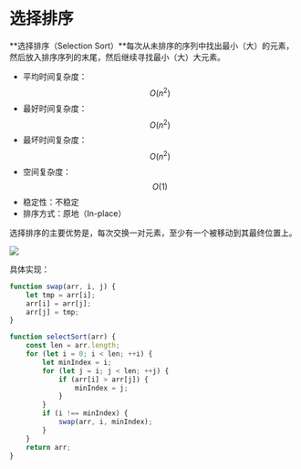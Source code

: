 # 选择排序

**选择排序（Selection Sort）**每次从未排序的序列中找出最小（大）的元素，然后放入排序序列的末尾，然后继续寻找最小（大）大元素。

* 平均时间复杂度：$$ O(n^2) $$
* 最好时间复杂度：$$ O(n^2) $$
* 最坏时间复杂度：$$ O(n^2) $$
* 空间复杂度：$$ O(1) $$
* 稳定性：不稳定
* 排序方式：原地（In-place）

选择排序的主要优势是，每次交换一对元素，至少有一个被移动到其最终位置上。

![](https://upload.wikimedia.org/wikipedia/commons/9/94/Selection-Sort-Animation.gif)

具体实现：

```js
function swap(arr, i, j) {
    let tmp = arr[i];
    arr[i] = arr[j];
    arr[j] = tmp;
}

function selectSort(arr) {
    const len = arr.length;
    for (let i = 0; i < len; ++i) {
        let minIndex = i;
        for (let j = i; j < len; ++j) {
            if (arr[i] > arr[j]) {
                minIndex = j;
            }
        }
        if (i !== minIndex) {
            swap(arr, i, minIndex);
        }
    }
    return arr;
}
```



